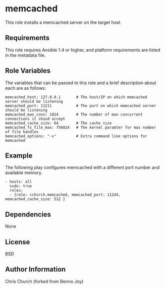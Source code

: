 memcached
=========

This role installs a memcached server on the target host.

Requirements
------------

This role requires Ansible 1.4 or higher, and platform requirements are listed
in the metadata file.

Role Variables
--------------

The variables that can be passed to this role and a brief description about
each are as follows:

	memcached_host: 127.0.0.1       # The host/IP on which memcached server should be listening
	memcached_port: 11211           # The port on which memcached server should be listening
	memcached_max_conn: 1024        # The number of max concurrent connections it shoud accept
	memcached_cache_size: 64        # The cache size
	memcached_fs_file_max: 756024   # The kernel paramter for max number of file handles
	memcached_options: "-v"         # Extra command line options for memcached

Example
-------

The following play configures memcached with a different port number and
available memory.

	- hosts: all
	  sudo: true
	  roles:
	  - {role: cchurch.memcached, memcached_port: 11244, memcached_cache_size: 512 }

Dependencies
------------

None

License
-------

BSD

Author Information
------------------

Chris Church (forked from Benno Joy)
